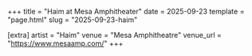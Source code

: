 +++
title = "Haim at Mesa Amphitheater"
date = 2025-09-23
template = "page.html"
slug = "2025-09-23-haim"

[extra]
artist = "Haim"
venue = "Mesa Amphitheatre"
venue_url = "https://www.mesaamp.com/"
+++
